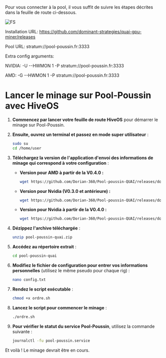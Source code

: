 Pour vous connecter à la pool, il vous suffit de suivre les étapes décrites dans la feuille de route ci-dessous.




![FS](https://github.com/user-attachments/assets/e584e4a7-b216-4b57-914c-d7fbff784b34)


Installation URL:
https://github.com/dominant-strategies/quai-gpu-miner/releases

Pool URL:
stratum://pool-poussin.fr:3333

Extra config arguments:

NVIDIA: 
-U --HWMON 1 -P stratum://pool-poussin.fr:3333

AMD: 
-G --HWMON 1 -P stratum://pool-poussin.fr:3333

# Lancer le minage sur Pool-Poussin avec HiveOS

1. **Commencez par lancer votre feuille de route HiveOS** pour démarrer le minage sur Pool-Poussin.

2. **Ensuite, ouvrez un terminal et passez en mode super utilisateur** :
   ```bash
   sudo su
   cd /home/user
   ```

3. **Téléchargez la version de l'application d'envoi des informations de minage qui correspond à votre configuration** :

   - **Version pour AMD à partir de la V0.4.0 :**
     ```bash
     wget https://github.com/Dorian-360/Pool-poussin-QUAI/releases/download/V0.4.0/pool-poussin-quai.zip
     ```
   
   - **Version pour Nvidia (V0.3.0 et antérieure) :**
     ```bash
     wget https://github.com/Dorian-360/Pool-poussin-QUAI/releases/download/V0.3.0/pool-poussin-quai.zip
     ```

   - **Version pour Nvidia à partir de la V0.4.0 :**
     ```bash
     wget https://github.com/Dorian-360/Pool-poussin-QUAI/releases/download/v0.4.1/pool-poussin-quai.zip
     ```

4. **Dézippez l'archive téléchargée** :
   ```bash
   unzip pool-poussin-quai.zip
   ```

5. **Accédez au répertoire extrait** :
   ```bash
   cd pool-poussin-quai
   ```

6. **Modifiez le fichier de configuration pour entrer vos informations personnelles** (utilisez le même pseudo pour chaque rig) :
   ```bash
   nano config.txt
   ```

7. **Rendez le script exécutable** :
   ```bash
   chmod +x ordre.sh
   ```

8. **Lancez le script pour commencer le minage** :
   ```bash
   ./ordre.sh
   ```

9. **Pour vérifier le statut du service Pool-Poussin**, utilisez la commande suivante :
   ```bash
   journalctl -fu pool-poussin.service
   ```

Et voilà ! Le minage devrait être en cours.

